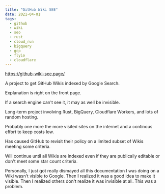 ```yaml
---
title: "GitHub Wiki SEE"
date: 2021-04-01
tags:
  - github
  - wiki
  - seo
  - rust
  - cloud_run
  - bigquery
  - gcp
  - flyio
  - cloudflare
---
```


https://github-wiki-see.page/

A project to get GitHub Wikis indexed by Google Search.

Explanation is right on the front page.

If a search engine can't see it, it may as well be invisible.

Long-term project involving Rust, BigQuery, Cloudflare Workers, and lots of random hosting.

Probably one more the more visited sites on the internet and a continous effort to keep costs low.

Has caused GitHub to revisit their policy on a limited subset of Wikis meeting some criteria.

Will continue until all Wikis are indexed even if they are publically editable or don't meet some star count criteria.

Personally, I just got really dismayed all this documentation I was doing on a Wiki wasn't visible to Google. Then I realized it was a good idea to make it visible. Then I realized others don't realize it was invisible at all. This was a problem.
